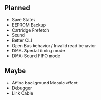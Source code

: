 ## Planned
* Save States
* EEPROM Backup
* Cartridge Prefetch
* Sound
* Better CLI
* Open Bus behavior / Invalid read behavior
* DMA: Special timing mode
* DMA: Sound FIFO mode


## Maybe
* Affine background Mosaic effect
* Debugger
* Link Cable